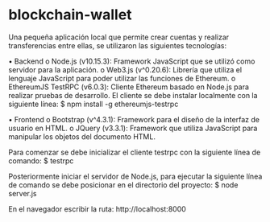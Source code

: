 # blockchain-wallet
Una pequeña aplicación local que permite crear cuentas y realizar transferencias entre ellas, se utilizaron las siguientes tecnologías:

•	Backend
  o	Node.js (v10.15.3): Framework JavaScript que se utilizó como servidor para la aplicación.
  o	Web3.js (v^0.20.6): Librería que utiliza el lenguaje JavaScript para poder utilizar las funciones de Ethereum.
  o	EthereumJS TestRPC (v6.0.3): Cliente Ethereum basado en Node.js para realizar pruebas de desarrollo.
  El cliente se debe instalar localmente con la siguiente línea:
	  $ npm install -g ethereumjs-testrpc
    
•	Frontend 
  o	Bootstrap (v^4.3.1): Framework para el diseño de la interfaz de usuario en HTML.
  o	JQuery (v3.3.1): Framework que utiliza JavaScript para manipular los objetos del documento HTML.
  
Para comenzar se debe inicializar el cliente testrpc con la siguiente línea de comando:
  $ testrpc
  
Posteriormente iniciar el servidor de Node.js, para ejecutar la siguiente línea de comando se debe posicionar en el directorio del proyecto:
  $ node server.js

En el navegador escribir la ruta:
  http://localhost:8000


